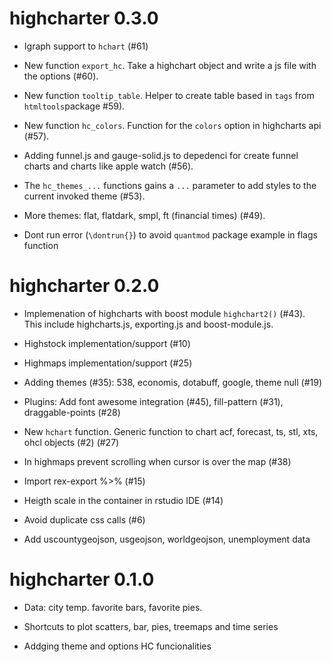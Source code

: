 # highcharter 0.3.0

* Igraph support to `hchart` (#61)

* New function `export_hc`. Take a highchart object and 
write a js file with the options (#60).

* New function `tooltip_table`. Helper to create table based
in `tags` from `htmltools`package #59).

* New function `hc_colors`. Function for the `colors` option in 
highcharts api (#57).

* Adding funnel.js and gauge-solid.js to depedenci for create
funnel charts and charts like apple watch (#56).

* The `hc_themes_...` functions gains a `...` parameter to
add styles to the current invoked theme (#53).

* More themes: flat, flatdark, smpl, ft (financial times) (#49).

* Dont run error (`\dontrun{}`) to avoid `quantmod` package example
in flags function

# highcharter 0.2.0

* Implemenation of highcharts with boost module `highchart2()` (#43). 
This include highcharts.js, exporting.js and boost-module.js.

* Highstock implementation/support (#10)

* Highmaps implementation/support (#25)

* Adding themes (#35): 538, economis, dotabuff, google, theme null (#19)

* Plugins: Add font awesome integration (#45), fill-pattern (#31),
draggable-points (#28)

* New `hchart` function. Generic function to chart acf, forecast,
ts, stl, xts, ohcl objects (#2) (#27)

* In highmaps prevent scrolling when cursor is over the map (#38)

* Import rex-export %>% (#15) 

* Heigth scale in the container in rstudio IDE (#14)

* Avoid duplicate css calls (#6)

* Add uscountygeojson, usgeojson, worldgeojson, unemployment data

# highcharter 0.1.0

* Data: city temp. favorite bars, favorite pies.

* Shortcuts to plot scatters, bar, pies, treemaps and time series

* Addging theme and options HC funcionalities

